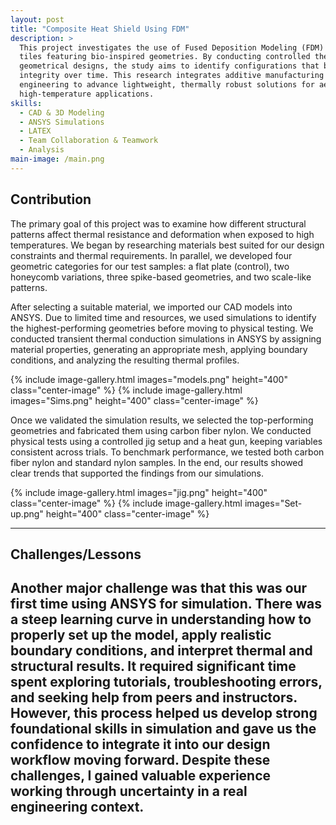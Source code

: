 ```yaml
---
layout: post
title: "Composite Heat Shield Using FDM"
description: >
  This project investigates the use of Fused Deposition Modeling (FDM) to fabricate heat shield
  tiles featuring bio-inspired geometries. By conducting controlled thermal tests on a range of
  geometrical designs, the study aims to identify configurations that best preserve structural
  integrity over time. This research integrates additive manufacturing with nature-inspired
  engineering to advance lightweight, thermally robust solutions for aerospace and other
  high-temperature applications.
skills: 
  - CAD & 3D Modeling
  - ANSYS Simulations
  - LATEX
  - Team Collaboration & Teamwork
  - Analysis
main-image: /main.png
---
```


## Contribution 
The primary goal of this project was to examine how different structural patterns affect thermal resistance and deformation when exposed to high temperatures. We began by researching materials best suited for our design constraints and thermal requirements. In parallel, we developed four geometric categories for our test samples: a flat plate (control), two honeycomb variations, three spike-based geometries, and two scale-like patterns.

After selecting a suitable material, we imported our CAD models into ANSYS. Due to limited time and resources, we used simulations to identify the highest-performing geometries before moving to physical testing. We conducted transient thermal conduction simulations in ANSYS by assigning material properties, generating an appropriate mesh, applying boundary conditions, and analyzing the resulting thermal profiles.

{% include image-gallery.html images="models.png" height="400" class="center-image" %}
{% include image-gallery.html images="Sims.png" height="400" class="center-image" %}

Once we validated the simulation results, we selected the top-performing geometries and fabricated them using carbon fiber nylon. We conducted physical tests using a controlled jig setup and a heat gun, keeping variables consistent across trials. To benchmark performance, we tested both carbon fiber nylon and standard nylon samples. In the end, our results showed clear trends that supported the findings from our simulations.

{% include image-gallery.html images="jig.png" height="400" class="center-image" %}
{% include image-gallery.html images="Set-up.png" height="400" class="center-image" %}

---
## Challenges/Lessons
Another major challenge was that this was our first time using ANSYS for simulation. There was a steep learning curve in understanding how to properly set up the model, apply realistic boundary conditions, and interpret thermal and structural results. It required significant time spent exploring tutorials, troubleshooting errors, and seeking help from peers and instructors. However, this process helped us develop strong foundational skills in simulation and gave us the confidence to integrate it into our design workflow moving forward. Despite these challenges, I gained valuable experience working through uncertainty in a real engineering context.
---


